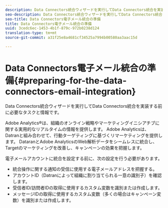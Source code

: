 ```yaml
---
description: Data Connectors統合ウィザードを実行してData Connectors統合を実装する前に必要なタスクと情報です。
seo-description: Data Connectors統合ウィザードを実行してData Connectors統合を実装する前に必要なタスクと情報です。
seo-title: Data Connectors電子メール統合の準備
title: Data Connectors電子メール統合の準備
uuid: 3cedc6ec-1453-4b1f-879c-972b0238d124
translation-type: tm+mt
source-git-commit: a31f25e8a4681cf34525a7994b00580aa3aac15d

---
```



# Data Connectors電子メール統合の準備{#preparing-for-the-data-connectors-email-integration}

Data Connectors統合ウィザードを実行してData Connectors統合を実装する前に必要なタスクと情報です。

Adobe Analytics®は、組織のオンライン戦略やマーケティングイニシアチブに関する実用的なリアルタイムの情報を提供します。 Adobe Analyticsは、Datranと組み合わせて、行動ターゲティングに基づくリマーケティングを提供します。 DataranとAdobe AnalyticsのWeb解析データをシームレスに統合し、Targetのマーケティングを改善し、キャンペーンの効果を把握します。

電子メールアカウントに統合を設定する前に、次の設定を行う必要があります。

* 統合操作に関する通知の受信に使用する電子メールアドレスを把握する。
* アカウントID（Datranによって組織に割り当てられる一意の識別子）を確認します。
* 受信者ID/訪問者IDの取得に使用するカスタム変数を識別または作成します。
* メッセージIDの取得に使用するカスタム変数（多くの場合はキャンペーン変数）を識別または作成します。

